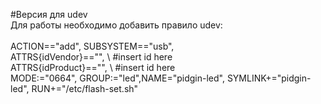 #Версия для udev <br />
Для работы необходимо добавить правило udev:<br />
<br >
ACTION=="add", SUBSYSTEM=="usb",<br />
ATTRS{idVendor}=="", \ #insert id here <br />
ATTRS{idProduct}=="", \ #insert id here <br />
MODE:="0664", GROUP:="led",NAME="pidgin-led", SYMLINK+="pidgin-led", RUN+="/etc/flash-set.sh"<br />
